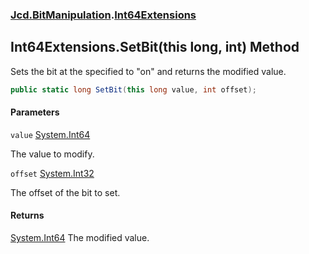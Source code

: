 ### [Jcd.BitManipulation](Jcd.BitManipulation.md 'Jcd.BitManipulation').[Int64Extensions](Jcd.BitManipulation.Int64Extensions.md 'Jcd.BitManipulation.Int64Extensions')

## Int64Extensions.SetBit(this long, int) Method

Sets the bit at the specified to "on" and returns the modified value.

```csharp
public static long SetBit(this long value, int offset);
```
#### Parameters

<a name='Jcd.BitManipulation.Int64Extensions.SetBit(thislong,int).value'></a>

`value` [System.Int64](https://docs.microsoft.com/en-us/dotnet/api/System.Int64 'System.Int64')

The value to modify.

<a name='Jcd.BitManipulation.Int64Extensions.SetBit(thislong,int).offset'></a>

`offset` [System.Int32](https://docs.microsoft.com/en-us/dotnet/api/System.Int32 'System.Int32')

The offset of the bit to set.

#### Returns
[System.Int64](https://docs.microsoft.com/en-us/dotnet/api/System.Int64 'System.Int64')
The modified value.
